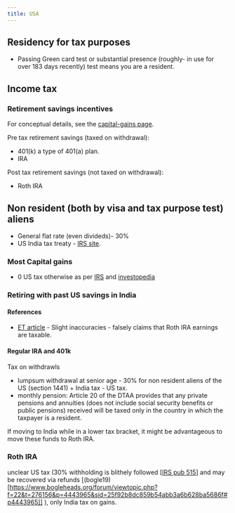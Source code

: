 ```yaml
---
title: USA
---
```


## Residency for tax purposes
- Passing Green card test or substantial presence (roughly- in use for over 183 days recently) test means you are a resident. 

## Income tax
### Retirement savings incentives
For conceptual details, see the [capital-gains page](../capital-gains/).

Pre tax retirement savings (taxed on withdrawal):
- 401(k) a type of 401(a) plan.
- IRA

Post tax retirement savings (not taxed on withdrawal):
- Roth IRA

## Non resident (both by visa and tax purpose test) aliens 
- General flat rate (even divideds)- 30%
 - US India tax treaty - [IRS site](https://www.irs.gov/pub/irs-trty/india.pdf).

### Most Capital gains
- 0 US tax otherwise as per [IRS](https://www.irs.gov/individuals/international-taxpayers/fixed-determinable-annual-periodical-fdap-income) and [investopedia](https://www.investopedia.com/ask/answers/06/nonusresidenttax.asp)

### Retiring with past US savings in India

#### References
- [ET article](https://economictimes.indiatimes.com/nri/returning-to-india/nri-back-in-india-heres-what-to-do-with-your-401k-plans/articleshow/11631199.cms?intenttarget=no) - Slight inaccuracies - falsely claims that Roth IRA earnings are taxable.

#### Regular IRA and 401k
Tax on withdrawls

- lumpsum withdrawal at senior age - 30% for non resident aliens of the US (section 1441) + India tax - US tax.
- monthly pension: Article 20 of the DTAA provides that any private pensions and annuities (does not include social security benefits or public pensions) received will be taxed only in the country in which the taxpayer is a resident.

If moving to India while in a lower tax bracket, it might be advantageous to move these funds to Roth IRA.

### Roth IRA
unclear US tax (30% withholding is blithely followed [[IRS pub 515](https://www.irs.gov/publications/p515#en_US_2013_publink1000224947)] and may be recovered via refunds [(bogle19)[https://www.bogleheads.org/forum/viewtopic.php?f=22&t=276156&p=4443965&sid=25f92b8dc859b54abb3a6b628ba5686f#p4443965]] ), only India tax on gains.


